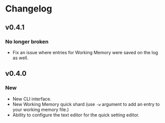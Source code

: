 # Changelog

## v0.4.1

### No longer broken

- Fix an issue where entries for Working Memory were saved on the log as well.

## v0.4.0

### New

- New CLI interface.
- New Working Memory quick shard (use `-w` argument to add an entry to your working memory file.)
- Ability to configure the text editor for the quick setting editor.
